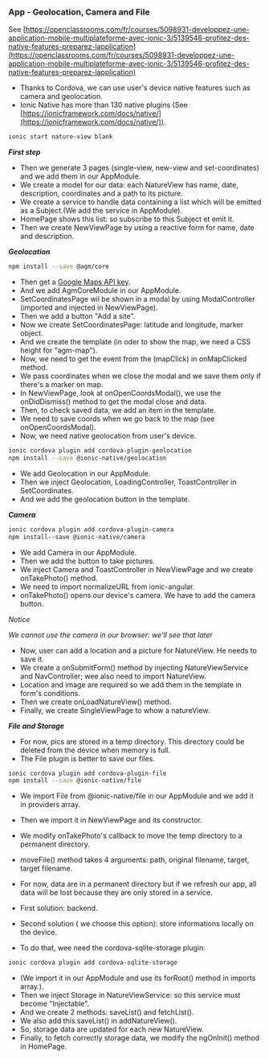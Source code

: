 ### App - Geolocation, Camera and File

See [https://openclassrooms.com/fr/courses/5098931-developpez-une-application-mobile-multiplateforme-avec-ionic-3/5139546-profitez-des-native-features-preparez-lapplication](https://openclassrooms.com/fr/courses/5098931-developpez-une-application-mobile-multiplateforme-avec-ionic-3/5139546-profitez-des-native-features-preparez-lapplication)  

- Thanks to Cordova, we can use user's device native features such as camera and geolocation.  
- Ionic Native has more than 130 native plugins (See [https://ionicframework.com/docs/native/](https://ionicframework.com/docs/native/)).  

``` bash
ionic start nature-view blank
```
***First step***  

- Then we generate 3 pages (single-view, new-view and set-coordinates) and we add them in our AppModule.  
- We create a model for our data: each NatureView has name, date, description, coordinates and a path to its picture.  
- We create a service to handle data containing a list which will be emitted as a Subject.(We add the service in AppModule).  
- HomePage shows this list: so subscribe to this Subject et emit it.  
- Then we create NewViewPage by using a reactive form for name, date and description. 

***Geolocation***  

``` bash
npm install --save @agm/core
```
- Then get a [Google Maps API key](https://developers.google.com/maps/documentation/javascript/get-api-key?hl=en#key).  
- And we add AgmCoreModule in our AppModule.  
- SetCoordinatesPage wil be shown in a modal by using ModalController (imported and injected in NewViewPage).  
- Then we add a button "Add a site".  
- Now we create SetCoordinatesPage: latitude and longitude, marker object.  
- And we create the template (in oder to show the map, we need a CSS height for "agm-map").  
- Now, we need to get the event from the (mapClick) in onMapClicked method.  
- We pass coordinates when we close the modal and we save them only if there's a marker on map.  
- In NewViewPage, look at onOpenCoordsModal(), we use the onDidDismiss() method to get the modal close and data.  
- Then, to check saved data, we add an item in the template.  
- We need to save coords when we go back to the map (see onOpenCoordsModal).  
- Now, we need native geolocation from user's device.  

``` bash
ionic cordova plugin add cordova-plugin-geolocation
npm install --save @ionic-native/geolocation
```  

- We add Geolocation in our AppModule.  
- Then we inject Geolocation, LoadingController, ToastController in SetCoordinates.  
- And we add the geolocation button in the template.  

***Camera***

``` bash
ionic cordova plugin add cordova-plugin-camera
npm install--save @ionic-native/camera
```  

- We add Camera in our AppModule.  
- Then we add the button to take pictures.  
- We inject Camera and ToastController in NewViewPage and we create onTakePhoto() method.  
- We need to import normalizeURL from ionic-angular.
- onTakePhoto() opens our device's camera. We have to add the camera button.  

*Notice*

*We cannot use the camera in our browser: we'll see that later*

- Now, user can add a location and a picture for NatureView. He needs to save it.  
- We create a onSubmitForm() method by injecting NatureViewService and NavController; wee also need to import NatureView.  
- Location and image are required so we add them in the template in form's conditions.  
- Then we create onLoadNatureView() method.  
- Finally, we create SingleViewPage to whow a natureView.  

***File and Storage***

- For now, pics are stored in a temp directory. This directory could be deleted from the device when memory is full.  
- The File plugin is better to save our files.  

``` bash
ionic cordova plugin add cordova-plugin-file
npm install --save @ionic-native/file
```  

- We import File from @ionic-native/file in our AppModule and we add it in providers array.  
- Then we import it in NewViewPage and its constructor.  
- We modify onTakePhoto's callback to move the temp directory to a permanent directory.  
- moveFile() method takes 4 arguments: path, original filename, target, target filename.  

- For now, data are in a permanent directory but if we refresh our app, all data will be lost because they are only stored in a service.  
- First solution: backend.
- Second solution ( we choose this option): store informations locally on the device.
- To do that, wee need the cordova-sqlite-storage plugin:  

``` bash
ionic cordova plugin add cordova-sqlite-storage
```  
- (We import it in our AppModule and use its forRoot() method in imports array.).  
- Then we inject Storage in NatureViewService: so this service must become "Injectable".  
- And we create 2 methods: saveList() and fetchList(). 
- We also add this.saveList() in addNatureView().  
- So, storage data are updated for each new NatureView.  
- Finally, to fetch correctly storage data, we modify the ngOnInit() method in HomePage.  




